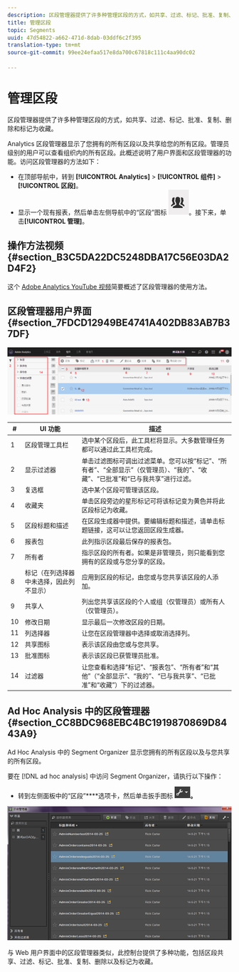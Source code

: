 ```yaml
---
description: 区段管理器提供了许多种管理区段的方式，如共享、过滤、标记、批准、复制、删除和标记为收藏。
title: 管理区段
topic: Segments
uuid: 47d54822-a662-471d-8dab-03ddf6c2f395
translation-type: tm+mt
source-git-commit: 99ee24efaa517e8da700c67818c111c4aa90dc02

---
```



# 管理区段

区段管理器提供了许多种管理区段的方式，如共享、过滤、标记、批准、复制、删除和标记为收藏。

Analytics 区段管理器显示了您拥有的所有区段以及共享给您的所有区段。管理员级别的用户可以查看组织内的所有区段。此概述说明了用户界面和区段管理器的功能。访问区段管理器的方法如下：

* 在顶部导航中，转到 **[!UICONTROL Analytics]** &gt; **[!UICONTROL 组件]** &gt; **[!UICONTROL 区段]**。
* 显示一个现有报表，然后单击左侧导航中的“区段”图标 ![](assets/segment_icon.png)。接下来，单击&#x200B;**[!UICONTROL 管理]**。

## 操作方法视频 {#section_B3C5DA22DC5248DBA17C56E03DA2D4F2}

这个 [Adobe Analytics YouTube 视频](https://www.youtube.com/watch?v=CdfOq98PTrg&index=6&list=PL2tCx83mn7GtHqZicFTa--aE6d02BvvTd)简要概述了区段管理器的使用方法。

## 区段管理器用户界面 {#section_7FDCD12949BE4741A402DB83AB7B37DF}

![](assets/segment_manager_ui.png)

| # | UI 功能 | 描述 |
|---|---|---|
| 1 | 区段管理工具栏 | 选中某个区段后，此工具栏将显示。大多数管理任务都可以通过此工具栏完成。 |
| 2 | 显示过滤器 | 单击过滤图标可调出过滤菜单。您可以按“标记”、“所有者”、“全部显示”（仅管理员）、“我的”、“收藏”、“已批准”和“已与我共享”进行过滤。 |
| 3 | 复选框 | 选中某个区段可管理该区段。 |
| 4 | 收藏夹 | 单击区段旁边的星形标记可将该标记变为黄色并将此区段标记为收藏。 |
| 5 | 区段标题和描述 | 在区段生成器中提供。要编辑标题和描述，请单击标题链接，这可以让您返回区段生成器。 |
| 6 | 报表包 | 此列指示区段最后保存的报表包。 |
| 7 | 所有者 | 指示区段的所有者。如果是非管理员，则只能看到您拥有的区段或与您分享的区段。 |
| 8 | 标记（在列选择器中未选择，因此列不显示） | 应用到区段的标记，由您或与您共享该区段的人添加。 |
| 9 | 共享人 | 列出您共享该区段的个人或组（仅管理员）或所有人（仅管理员）。 |
| 10 | 修改日期 | 显示最后一次修改区段的日期。 |
| 11 | 列选择器 | 让您在区段管理器中选择或取消选择列。 |
| 12 | 共享图标 | 表示该区段由您或与您共享。 |
| 13 | 批准图标 | 表示该区段已获管理员批准。 |
| 14 | 过滤器 | 让您查看和选择“标记”、“报表包”、“所有者”和“其他”（“全部显示”、“我的”、“已与我共享”、“已批准”和“收藏”）下的过滤器。 |

## Ad Hoc Analysis 中的区段管理器 {#section_CC8BDC968EBC4BC1919870869D8443A9}

Ad Hoc Analysis 中的 Segment Organizer 显示您拥有的所有区段以及与您共享的所有区段。

要在 [!DNL ad hoc analysis] 中访问 Segment Organizer，请执行以下操作：

* 转到左侧面板中的“区段”****&#x200B;选项卡，然后单击扳手图标 ![，接着从菜单中选择“组织区段”](assets/wrench_icon.png)**。**

![](assets/ad_hoc_organize_segments.png)

与 Web 用户界面中的区段管理器类似，此控制台提供了多种功能，包括区段共享、过滤、标记、批准、复制、删除以及标记为收藏。
